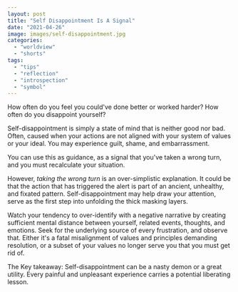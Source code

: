 ```yaml
---
layout: post
title: "Self Disappointment Is A Signal"
date: "2021-04-26"
image: images/self-disappointment.jpg
categories: 
  - "worldview"
  - "shorts"
tags:
  - "tips"
  - "reflection"
  - "introspection"
  - "symbol"
---
```


How often do you feel you could've done better or worked harder? How often do you disappoint yourself?

Self-disappointment is simply a state of mind that is neither good nor bad. Often, caused when your actions are not aligned with your system of values or your ideal. You may experience guilt, shame, and embarrassment. 

You can use this as guidance, as a signal that you've taken a wrong turn, and you must recalculate your situation.

However, *taking the wrong turn* is an over-simplistic explanation. It could be that the action that has triggered the alert is part of an ancient, unhealthy, and fixated pattern. Self-disappointment may help draw your attention, serve as the first step into unfolding the thick masking layers.

Watch your tendency to over-identify with a negative narrative by creating sufficient mental distance between yourself, related events, thoughts, and emotions. Seek for the underlying source of every frustration, and observe that. Either it's a fatal misalignment of values and principles demanding resolution, or a subset of your values no longer serve you that you must get rid of.

The Key takeaway:
Self-disappointment can be a nasty demon or a great utility. Every painful and unpleasant experience carries a potential liberating lesson.
